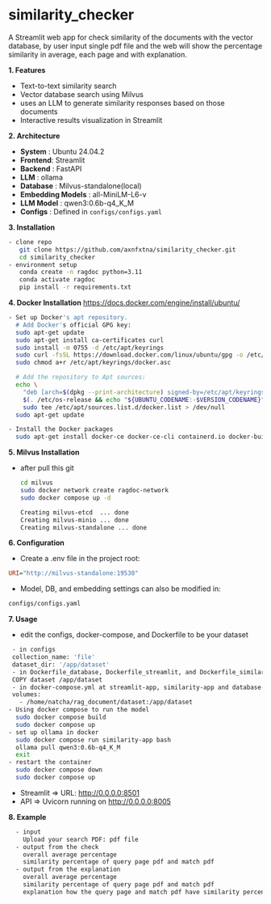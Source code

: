 # similarity_checker

A Streamlit web app for check similarity of the documents with the vector database, by user input single pdf file and the web will show the percentage similarity in average, each page and with explanation.

**1. Features**
- Text-to-text similarity search  
- Vector database search using Milvus
- uses an LLM to generate similarity responses based on those documents
- Interactive results visualization in Streamlit

**2. Architecture**
- **System** : Ubuntu 24.04.2
- **Frontend**: Streamlit
- **Backend** : FastAPI
- **LLM** : ollama
- **Database** : Milvus-standalone(local)
- **Embedding Models** : all-MiniLM-L6-v
- **LLM Model** : qwen3:0.6b-q4_K_M
- **Configs** : Defined in `configs/configs.yaml`

**3. Installation**

   ```bash
   - clone repo
      git clone https://github.com/axnfxtna/similarity_checker.git
      cd similarity_checker
   - environment setup
      conda create -n ragdoc python=3.11
      conda activate ragdoc
      pip install -r requirements.txt
   ```
**4. Docker Installation**
  https://docs.docker.com/engine/install/ubuntu/
  ```bash
  - Set up Docker's apt repository.
    # Add Docker's official GPG key:
    sudo apt-get update
    sudo apt-get install ca-certificates curl
    sudo install -m 0755 -d /etc/apt/keyrings
    sudo curl -fsSL https://download.docker.com/linux/ubuntu/gpg -o /etc/apt/keyrings/docker.asc
    sudo chmod a+r /etc/apt/keyrings/docker.asc

    # Add the repository to Apt sources:
    echo \
      "deb [arch=$(dpkg --print-architecture) signed-by=/etc/apt/keyrings/docker.asc] https://download.docker.com/linux/ubuntu \
      $(. /etc/os-release && echo "${UBUNTU_CODENAME:-$VERSION_CODENAME}") stable" | \
      sudo tee /etc/apt/sources.list.d/docker.list > /dev/null
    sudo apt-get update

  - Install the Docker packages
    sudo apt-get install docker-ce docker-ce-cli containerd.io docker-buildx-plugin docker-compose-plugin
 ```
**5. Milvus Installation**
  - after pull this git
    ```bash
    cd milvus
    sudo docker network create ragdoc-network
    sudo docker compose up -d

    Creating milvus-etcd  ... done
    Creating milvus-minio ... done
    Creating milvus-standalone ... done
    ```

**6. Configuration**
   - Create a .env file in the project root:
   ```ini
   URI="http://milvus-standalone:19530"
   ```
   - Model, DB, and embedding settings can also be modified in:
   ```bash
   configs/configs.yaml
   ```

**7. Usage**
   - edit the configs, docker-compose, and Dockerfile to be your dataset
   ```bash
    - in configs
    collection_name: 'file'
    dataset_dir: '/app/dataset'
    - in Dockerfile_database, Dockerfile_streamlit, and Dockerfile_similarity
    COPY dataset /app/dataset
    - in docker-compose.yml at streamlit-app, similarity-app and database-app
    volumes:
      - /home/natcha/rag_document/dataset:/app/dataset
   - Using docker compose to run the model
     sudo docker compose build
     sudo docker compose up
   - set up ollama in docker
     sudo docker compose run similarity-app bash
     ollama pull qwen3:0.6b-q4_K_M
     exit
   - restart the container
     sudo docker compose down
     sudo docker compose up
  ```
   - Streamlit => URL: http://0.0.0.0:8501
   - API => Uvicorn running on http://0.0.0.0:8005
     
**8. Example**
  ```bash
    - input
      Upload your search PDF: pdf file
    - output from the check
      overall average percentage
      similarity percentage of query page pdf and match pdf
    - output from the explanation
      overall average percentage
      similarity percentage of query page pdf and match pdf
      explanation how the query page and match pdf have similarity percentage
      
  ```
